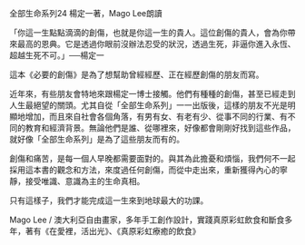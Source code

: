 全部生命系列24 楊定一著，Mago Lee朗讀

「你這一生點點滴滴的創傷，也就是你這一生的貴人。這位創傷的貴人，會為你帶來最高的恩典。它是透過你眼前沒辦法忍受的狀況，透過生死，非逼你進入永恆、超越生死不可。」──楊定一

這本《必要的創傷》是為了想幫助曾經經歷、正在經歷創傷的朋友而寫。

近年來，有些朋友會特地來跟楊定一博士接觸。他們有種種的創傷，甚至已經走到人生最絕望的關頭。尤其自從「全部生命系列」一一出版後，這樣的朋友不光是明顯地增加，而且來自社會各個角落，有男有女、有老有少、從事不同的行業、有不同的教育和經濟背景。無論他們是誰、從哪裡來，好像都會剛剛好找到這些作品，就好像「全部生命系列」是為了這些朋友而有的。

創傷和痛苦，是每一個人早晚都需要面對的。與其為此擔憂和煩惱，我們何不一起採用這本書的觀念和方法，來度過任何創傷，而從中走出來，重新獲得內心的寧靜，接受唯識、意識為主的生命真相。

只有這樣子，我們才能完成這一生來到地球最大的功課。

Mago Lee / 澳大利亞自由畫家，多年手工創作設計，實踐真原彩虹飲食和斷食多年，著有《在愛裡，活出光》、《真原彩虹療癒的飲食》

